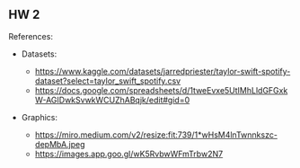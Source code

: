 ## HW 2

References:
- Datasets:
    - https://www.kaggle.com/datasets/jarredpriester/taylor-swift-spotify-dataset?select=taylor_swift_spotify.csv
    - https://docs.google.com/spreadsheets/d/1tweEvxe5UtIMhLldGFGxkW-AGIDwkSvwkWCUZhABqjk/edit#gid=0
 
- Graphics:
    - https://miro.medium.com/v2/resize:fit:739/1*wHsM4lnTwnnkszc-depMbA.jpeg
    - https://images.app.goo.gl/wK5RvbwWFmTrbw2N7
